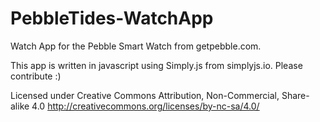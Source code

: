 PebbleTides-WatchApp
====================
Watch App for the Pebble Smart Watch from getpebble.com.

This app is written in javascript using Simply.js from simplyjs.io.
Please contribute :)

Licensed under Creative Commons Attribution, Non-Commercial, Share-alike 4.0
http://creativecommons.org/licenses/by-nc-sa/4.0/
